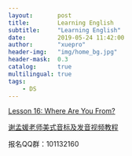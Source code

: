 ```yaml
---
layout:       post
title:        Learning English
subtitle:     "Learning English"
date:         2019-05-24 11:42:00
author:       "xuepro"
header-img:   "img/home_bg.jpg"
header-mask:  0.3
catalog:      true
multilingual: true
tags:
    - DS
---
```


[Lesson 16: Where Are You From?](https://www.youtube.com/watch?v=QQavoMYmMVE)  

[谢孟媛老师美式音标及发音视频教程](https://www.youtube.com/watch?v=I_BBh97dmR0)

报名QQ群：101132160
